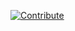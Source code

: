 [![Contribute](https://www.eclipse.org/che/contribute.svg)](https://workspaces.openshift.com#https://github.com/ibuziuk/days-of-learnings)
